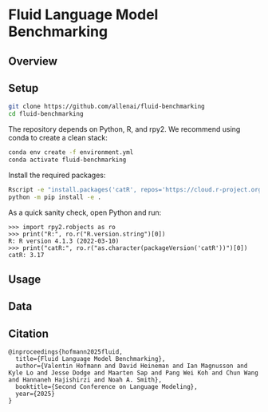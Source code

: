 # Fluid Language Model Benchmarking

## Overview


## Setup

```sh
git clone https://github.com/allenai/fluid-benchmarking
cd fluid-benchmarking
```

The repository depends on Python, R, and rpy2. We recommend using conda to create a clean stack:

```sh
conda env create -f environment.yml
conda activate fluid-benchmarking
```

Install the required packages:

```sh
Rscript -e "install.packages('catR', repos='https://cloud.r-project.org')"
python -m pip install -e .
```

As a quick sanity check, open Python and run:

```pycon
>>> import rpy2.robjects as ro
>>> print("R:", ro.r("R.version.string")[0])
R: R version 4.1.3 (2022-03-10)
>>> print("catR:", ro.r("as.character(packageVersion('catR'))")[0])
catR: 3.17
```

## Usage

## Data

## Citation

```
@inproceedings{hofmann2025fluid,
  title={Fluid Language Model Benchmarking},
  author={Valentin Hofmann and David Heineman and Ian Magnusson and Kyle Lo and Jesse Dodge and Maarten Sap and Pang Wei Koh and Chun Wang and Hannaneh Hajishirzi and Noah A. Smith},
  booktitle={Second Conference on Language Modeling},
  year={2025}
}
```
